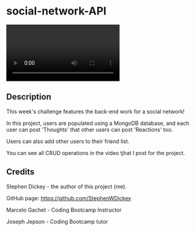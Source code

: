 # social-network-API

![video of requests in Insomnia](./assets/social-network-API.webm)

## Description 


This week's challenge features the back-end work for a social network!

In this project, users are populated using a MongoDB database, and each user can post 'Thoughts' that other users can post 'Reactions' too. 

Users can also add other users to their friend list.

You can see all CRUD operations in the video tjhat I post for the project.



## Credits

Stephen Dickey - the author of this project (me).

GitHub page: https://github.com/StephenWDickey

Marcelo Gachet - Coding Bootcamp Instructor

Joseph Jepson - Coding Bootcamp tutor